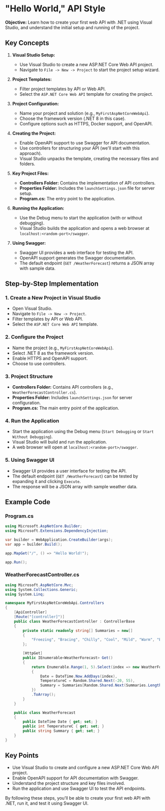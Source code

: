 
# "Hello World," API Style

**Objective:** Learn how to create your first web API with .NET using Visual Studio, and understand the initial setup and running of the project.

## Key Concepts

1. **Visual Studio Setup:**
    - Use Visual Studio to create a new ASP.NET Core Web API project.
    - Navigate to `File -> New -> Project` to start the project setup wizard.

2. **Project Templates:**
    - Filter project templates by API or Web API.
    - Select the `ASP.NET Core Web API` template for creating the project.

3. **Project Configuration:**
    - Name your project and solution (e.g., `MyFirstAspNetCoreWebApi`).
    - Choose the framework version (.NET 8 in this case).
    - Configure options such as HTTPS, Docker support, and OpenAPI.

4. **Creating the Project:**
    - Enable OpenAPI support to use Swagger for API documentation.
    - Use controllers for structuring your API (we'll start with this approach).
    - Visual Studio unpacks the template, creating the necessary files and folders.

5. **Key Project Files:**
    - **Controllers Folder:** Contains the implementation of API controllers.
    - **Properties Folder:** Includes the `launchSettings.json` file for server setup.
    - **Program.cs:** The entry point to the application.

6. **Running the Application:**
    - Use the Debug menu to start the application (with or without debugging).
    - Visual Studio builds the application and opens a web browser at `localhost:<random-port>/swagger`.

7. **Using Swagger:**
    - Swagger UI provides a web interface for testing the API.
    - OpenAPI support generates the Swagger documentation.
    - The default endpoint (`GET /WeatherForecast`) returns a JSON array with sample data.

## Step-by-Step Implementation

### 1. Create a New Project in Visual Studio

- Open Visual Studio.
- Navigate to `File -> New -> Project`.
- Filter templates by API or Web API.
- Select the `ASP.NET Core Web API` template.

### 2. Configure the Project

- Name the project (e.g., `MyFirstAspNetCoreWebApi`).
- Select .NET 8 as the framework version.
- Enable HTTPS and OpenAPI support.
- Choose to use controllers.

### 3. Project Structure

- **Controllers Folder:** Contains API controllers (e.g., `WeatherForecastController.cs`).
- **Properties Folder:** Includes `launchSettings.json` for server configuration.
- **Program.cs:** The main entry point of the application.

### 4. Run the Application

- Start the application using the Debug menu (`Start Debugging` or `Start Without Debugging`).
- Visual Studio will build and run the application.
- A web browser will open at `localhost:<random-port>/swagger`.

### 5. Using Swagger UI

- Swagger UI provides a user interface for testing the API.
- The default endpoint (`GET /WeatherForecast`) can be tested by expanding it and clicking `Execute`.
- The response will be a JSON array with sample weather data.

## Example Code

### Program.cs

```csharp
using Microsoft.AspNetCore.Builder;
using Microsoft.Extensions.DependencyInjection;

var builder = WebApplication.CreateBuilder(args);
var app = builder.Build();

app.MapGet("/", () => "Hello World!");

app.Run();
```

### WeatherForecastController.cs

```csharp
using Microsoft.AspNetCore.Mvc;
using System.Collections.Generic;
using System.Linq;

namespace MyFirstAspNetCoreWebApi.Controllers
{
    [ApiController]
    [Route("[controller]")]
    public class WeatherForecastController : ControllerBase
    {
        private static readonly string[] Summaries = new[]
        {
            "Freezing", "Bracing", "Chilly", "Cool", "Mild", "Warm", "Balmy", "Hot", "Sweltering", "Scorching"
        };

        [HttpGet]
        public IEnumerable<WeatherForecast> Get()
        {
            return Enumerable.Range(1, 5).Select(index => new WeatherForecast
            {
                Date = DateTime.Now.AddDays(index),
                TemperatureC = Random.Shared.Next(-20, 55),
                Summary = Summaries[Random.Shared.Next(Summaries.Length)]
            })
            .ToArray();
        }
    }

    public class WeatherForecast
    {
        public DateTime Date { get; set; }
        public int TemperatureC { get; set; }
        public string Summary { get; set; }
    }
}
```

## Key Points

- Use Visual Studio to create and configure a new ASP.NET Core Web API project.
- Enable OpenAPI support for API documentation with Swagger.
- Understand the project structure and key files involved.
- Run the application and use Swagger UI to test the API endpoints.

By following these steps, you'll be able to create your first web API with .NET, run it, and test it using Swagger UI.
